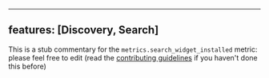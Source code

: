 
---
features: [Discovery, Search]
---

This is a stub commentary for the `metrics.search_widget_installed` metric: please feel free to edit (read the
[contributing guidelines](https://github.com/mozilla/glean-annotations/blob/main/CONTRIBUTING.md)
if you haven't done this before)
